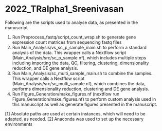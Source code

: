 # 2022_TRalpha1_Sreenivasan
Following are the scripts used to analyse data, as presented in the manuscript

1. Run Preprocess_fastq/script_count_wrap.sh to generate gene expression count matrices from sequencing fastq files
2. Run Main_Analysis/vs_sc_p_sample_main.sh to perform a standard analysis of the data. This wrapper calls a Nextflow script (Main_Analysis/src/sc_p_sample.nf), which includes multiple steps including importing the data, QC, filtering, clustering, dimensionality reduction, and DE gene analysis.
3. Run Main_Analysis/sc_multi_sample_main.sh to combine the samples. This wrapper calls a Nextflow script (Main_Analysis/src/sc_multi_sample.nf), which combines the data, performs dimensionality reduction, clustering and DE gene analysis.
4. Run Figure_Generation/make_figures.nf (nextflow run Figure_Generation/make_figures.nf) to perform custom analysis used in this manuscript as well as generate figures presented in the manuscript.


[1] Absolute paths are used at certain instances, which will need to be adapted, as needed.
[2] Anaconda was used to set up the necessary environments
